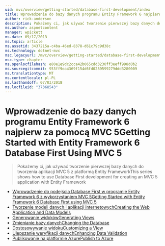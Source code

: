 ```yaml
---
uid: mvc/overview/getting-started/database-first-development/index
title: Wprowadzenie do bazy danych programu Entity Framework 6 najpierw za pomocą MVC 5 | Dokumentacja firmy Microsoft
author: rick-anderson
description: Pokażemy ci, jak używać tworzenie pierwszej bazy danych do tworzenia aplikacji MVC 5 z platformą Entity Framework
ms.author: aspnetcontent
manager: wpickett
ms.date: 09/17/2013
ms.topic: article
ms.assetid: 3437215a-c4ba-46ed-8378-d61c79c9d38c
ms.technology: dotnet-mvc
msc.legacyurl: /mvc/overview/getting-started/database-first-development
msc.type: chapter
ms.openlocfilehash: e80e1e9dc2cca42b065cdd3230ff3eeff998d0b2
ms.sourcegitcommit: 953ff9ea4369f154d6fd0239599279ddd3280009
ms.translationtype: MT
ms.contentlocale: pl-PL
ms.lasthandoff: 07/03/2018
ms.locfileid: "37368543"
---
```

<a name="getting-started-with-entity-framework-6-database-first-using-mvc-5"></a><span data-ttu-id="055bf-103">Wprowadzenie do bazy danych programu Entity Framework 6 najpierw za pomocą MVC 5</span><span class="sxs-lookup"><span data-stu-id="055bf-103">Getting Started with Entity Framework 6 Database First Using MVC 5</span></span>
====================
> <span data-ttu-id="055bf-104">Pokażemy ci, jak używać tworzenie pierwszej bazy danych do tworzenia aplikacji MVC 5 z platformą Entity Framework</span><span class="sxs-lookup"><span data-stu-id="055bf-104">This series shows how to use Database First development for creating an MVC 5 application with Entity Framework</span></span>


- [<span data-ttu-id="055bf-105">Wprowadzenie do podejścia Database First w programie Entity Framework 6 z wykorzystaniem MVC 5</span><span class="sxs-lookup"><span data-stu-id="055bf-105">Getting Started with Entity Framework 6 Database First using MVC 5</span></span>](setting-up-database.md)
- [<span data-ttu-id="055bf-106">Tworzenie modeli danych i aplikacji internetowych</span><span class="sxs-lookup"><span data-stu-id="055bf-106">Creating the Web Application and Data Models</span></span>](creating-the-web-application.md)
- [<span data-ttu-id="055bf-107">Generowanie widoków</span><span class="sxs-lookup"><span data-stu-id="055bf-107">Generating Views</span></span>](generating-views.md)
- [<span data-ttu-id="055bf-108">Zmienianie bazy danych</span><span class="sxs-lookup"><span data-stu-id="055bf-108">Changing the Database</span></span>](changing-the-database.md)
- [<span data-ttu-id="055bf-109">Dostosowywanie widoku</span><span class="sxs-lookup"><span data-stu-id="055bf-109">Customizing a View</span></span>](customizing-a-view.md)
- [<span data-ttu-id="055bf-110">Ulepszanie weryfikacji danych</span><span class="sxs-lookup"><span data-stu-id="055bf-110">Enhancing Data Validation</span></span>](enhancing-data-validation.md)
- [<span data-ttu-id="055bf-111">Publikowanie na platformie Azure</span><span class="sxs-lookup"><span data-stu-id="055bf-111">Publish to Azure</span></span>](publish-to-azure.md)
